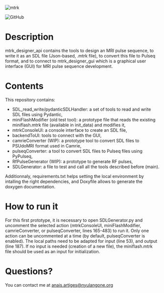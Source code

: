 ![mtrk](https://github.com/mtrk-dev/mtrk_designer_gui/blob/main/app/static/mtrk_icon.ico)

![GitHub](https://img.shields.io/github/license/mtrk-dev/mtrk_designer_api?color=%23c3ab8b)

# Description
mtrk_designer_api contains the tools to design an MRI pulse sequence, to write it as an SDL file (Json-based, .mtrk file), to convert this file to Pulseq format, and to connect to mtrk_designer_gui which is a graphical user interface (GUI) for MRI pulse sequence development. 

# Contents
This repository contains:
- SDL_read_write/pydanticSDLHandler: a set of tools to read and write SDL files using Pydantic,
- miniFlashModifier (old test tool): a prototype file that reads the existing miniflash.mtrk file (available in init_data) and modifies it,
- mtrkConsoleUI: a console interface to create an SDL file,
- backendToUI: tools to connect with the GUI,
- camrieConverter (WIP): a prototype tool to convert SDL files to PSUdoMRI format used in Camrie,
- pulseqConverter: a tool to convert SDL files to Pulseq files using PyPulseq,
- RfPulseGenerator (WIP): a prototype to generate RF pulses,
- SDLGenerator: a file to test and call all the tools described before (main).

Additionnaly, requirements.txt helps setting the local environment by intalling the right dependencies, and Doxyfile allows to generate the doxygen documentation. 

# How to run it
For this first prototype, it is necessary to open SDLGenerator.py and uncomment the selected action (mtrkConsoleUI, miniFlashModifier, camrieConverter, or pulseqConverter, lines 165-483) to run it. Only one action can be uncommented at a time (by default, pulseqConverter is enabled). The local paths need to be adapted for input (line 53), and output (line 187). If no input is needed (creation of a new file), the miniflash.mtrk file should be used as an input for initialization. 

# Questions?
You can contact me at anais.artiges@nyulangone.org
